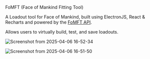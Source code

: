 FoMFT (Face of Mankind Fitting Tool) 

A Loadout tool for Face of Mankind, built using ElectronJS, React & Recharts and powered by the [FoMFT API](https://github.com/ConradQQ/FoMFT-api).

Allows users to virtually build, test, and save loadouts.

![Screenshot from 2025-04-06 16-52-34](https://github.com/user-attachments/assets/ee2c6f98-3ca7-46ce-893c-bdf7087f7129)

![Screenshot from 2025-04-06 16-51-50](https://github.com/user-attachments/assets/d016895c-57b4-42c2-a35f-39a702fb97d1)



